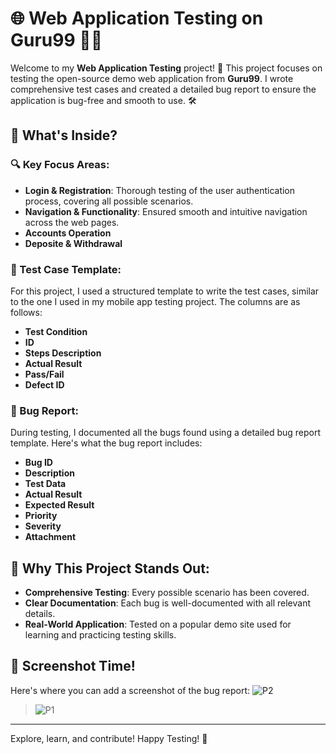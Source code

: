 # 🌐 Web Application Testing on Guru99 🕵️‍♂️

Welcome to my **Web Application Testing** project! 🚀 This project focuses on testing the open-source demo web application from **Guru99**. I wrote comprehensive test cases and created a detailed bug report to ensure the application is bug-free and smooth to use. 🛠️

## 🌟 What's Inside?

### 🔍 Key Focus Areas:
- **Login & Registration**: Thorough testing of the user authentication process, covering all possible scenarios.
- **Navigation & Functionality**: Ensured smooth and intuitive navigation across the web pages.
- **Accounts Operation**
- **Deposite & Withdrawal** 

### 📝 Test Case Template:

For this project, I used a structured template to write the test cases, similar to the one I used in my mobile app testing project. The columns are as follows:

- **Test Condition**
- **ID**
- **Steps Description**
- **Actual Result**
- **Pass/Fail**
- **Defect ID**


### 🐞 Bug Report:

During testing, I documented all the bugs found using a detailed bug report template. Here's what the bug report includes:

- **Bug ID**
- **Description**
- **Test Data**
- **Actual Result**
- **Expected Result**
- **Priority**
- **Severity**
- **Attachment**


## 🎯 Why This Project Stands Out:
- **Comprehensive Testing**: Every possible scenario has been covered.
- **Clear Documentation**: Each bug is well-documented with all relevant details.
- **Real-World Application**: Tested on a popular demo site used for learning and practicing testing skills.

## 📸 Screenshot Time!

Here's where you can add a screenshot of the bug report:
![P2](https://github.com/user-attachments/assets/e598edc9-40cb-4843-8675-c3420f87f46c)


> ![P1](https://github.com/user-attachments/assets/762d0b1f-34a3-459f-88af-ca9b6299a812)


---

Explore, learn, and contribute! Happy Testing! 🧪


